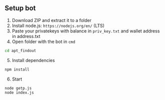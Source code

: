 ## Setup bot
1) Download ZIP and extract it to a folder
2) Install node.js: `https://nodejs.org/en/` (LTS)
3) Paste your privatekeys with balance in `priv_key.txt` and wallet address in address.txt
4) Open folder with the bot in `cmd`
```bash
cd apt_findout
```
5) Install dependencies
```bash
npm install
```
6) Start
```bash
node getp.js
node index.js
```
